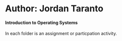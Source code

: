# Author: Jordan Taranto
#### Introduction to Operating Systems
In each folder is an assignment or particpation activity. 
